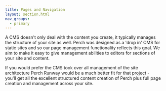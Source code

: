 ```yaml
---
title: Pages and Navigation
layout: section.html
nav_groups:
  - primary
---
```


A CMS doesn't only deal with the content you create, it typically manages the structure of your site as well. Perch was designed as a 'drop in' CMS for static sites and so our page management functionality reflects this goal. We aim to make it easy to give management abilities to editors for sections of your site and content.

If you would prefer the CMS took over all management of the site architecture Perch Runway would be a much better fit for that project - you'll get all the excellent structured content creation of Perch plus full page creation and management across your site.
